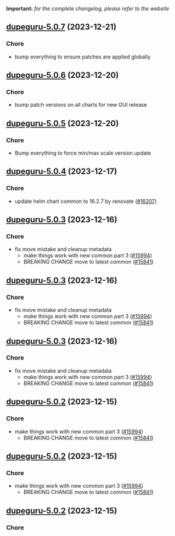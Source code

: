 **Important:**
*for the complete changelog, please refer to the website*




## [dupeguru-5.0.7](https://github.com/truecharts/charts/compare/dupeguru-5.0.6...dupeguru-5.0.7) (2023-12-21)

### Chore

- bump everything to ensure patches are applied globally
  
  


## [dupeguru-5.0.6](https://github.com/truecharts/charts/compare/dupeguru-5.0.5...dupeguru-5.0.6) (2023-12-20)

### Chore

- bump patch versions on all charts for new GUI release
  
  


## [dupeguru-5.0.5](https://github.com/truecharts/charts/compare/dupeguru-5.0.4...dupeguru-5.0.5) (2023-12-20)

### Chore

- Bump everything to force min/max scale version update
  
  


## [dupeguru-5.0.4](https://github.com/truecharts/charts/compare/dupeguru-5.0.3...dupeguru-5.0.4) (2023-12-17)

### Chore

- update helm chart common to 16.2.7 by renovate ([#16207](https://github.com/truecharts/charts/issues/16207))
  
  


## [dupeguru-5.0.3](https://github.com/truecharts/charts/compare/dupeguru-4.0.3...dupeguru-5.0.3) (2023-12-16)

### Chore

- fix move mistake and cleanup metadata
  - make things work with new common part 3 ([#15994](https://github.com/truecharts/charts/issues/15994))
  - BREAKING CHANGE move to latest common ([#15841](https://github.com/truecharts/charts/issues/15841))
  
  


## [dupeguru-5.0.3](https://github.com/truecharts/charts/compare/dupeguru-4.0.3...dupeguru-5.0.3) (2023-12-16)

### Chore

- fix move mistake and cleanup metadata
  - make things work with new common part 3 ([#15994](https://github.com/truecharts/charts/issues/15994))
  - BREAKING CHANGE move to latest common ([#15841](https://github.com/truecharts/charts/issues/15841))
  
  


## [dupeguru-5.0.3](https://github.com/truecharts/charts/compare/dupeguru-4.0.3...dupeguru-5.0.3) (2023-12-16)

### Chore

- fix move mistake and cleanup metadata
  - make things work with new common part 3 ([#15994](https://github.com/truecharts/charts/issues/15994))
  - BREAKING CHANGE move to latest common ([#15841](https://github.com/truecharts/charts/issues/15841))
  
  


## [dupeguru-5.0.2](https://github.com/truecharts/charts/compare/dupeguru-4.0.3...dupeguru-5.0.2) (2023-12-15)

### Chore

- make things work with new common part 3 ([#15994](https://github.com/truecharts/charts/issues/15994))
  - BREAKING CHANGE move to latest common ([#15841](https://github.com/truecharts/charts/issues/15841))
  
  


## [dupeguru-5.0.2](https://github.com/truecharts/charts/compare/dupeguru-4.0.3...dupeguru-5.0.2) (2023-12-15)

### Chore

- make things work with new common part 3 ([#15994](https://github.com/truecharts/charts/issues/15994))
  - BREAKING CHANGE move to latest common ([#15841](https://github.com/truecharts/charts/issues/15841))
  
  


## [dupeguru-5.0.2](https://github.com/truecharts/charts/compare/dupeguru-4.0.3...dupeguru-5.0.2) (2023-12-15)

### Chore

